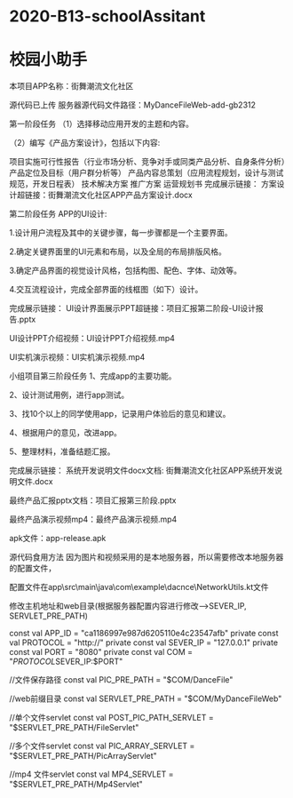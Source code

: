 # 2020-B13-schoolAssitant
# 校园小助手
本项目APP名称：街舞潮流文化社区

源代码已上传
服务器源代码文件路径：MyDanceFileWeb-add-gb2312

第一阶段任务
（1）选择移动应用开发的主题和内容。

（2）编写《产品方案设计》，包括以下内容:

项目实施可行性报告（行业市场分析、竞争对手或同类产品分析、自身条件分析）
产品定位及目标（用户群分析等）
产品内容总策划（应用流程规划，设计与测试规范，开发日程表）
技术解决方案
推广方案
运营规划书
完成展示链接：
方案设计超链接：街舞潮流文化社区APP产品方案设计.docx

第二阶段任务
APP的UI设计:

1.设计用户流程及其中的关键步骤，每一步骤都是一个主要界面。

2.确定关键界面里的UI元素和布局，以及全局的布局排版风格。

3.确定产品界面的视觉设计风格，包括构图、配色、字体、动效等。

4.交互流程设计，完成全部界面的线框图（如下）设计。

完成展示链接：
UI设计界面展示PPT超链接：项目汇报第二阶段-UI设计报告.pptx

UI设计PPT介绍视频：UI设计PPT介绍视频.mp4

UI实机演示视频：UI实机演示视频.mp4

小组项目第三阶段任务
1、完成app的主要功能。

2、设计测试用例，进行app测试。

3、找10个以上的同学使用app，记录用户体验后的意见和建议。

4、根据用户的意见，改进app。

5、整理材料，准备结题汇报。

完成展示链接：
系统开发说明文件docx文档: 街舞潮流文化社区APP系统开发说明文件.docx

最终产品汇报pptx文档：项目汇报第三阶段.pptx

最终产品演示视频mp4：最终产品演示视频.mp4

apk文件：app-release.apk

源代码食用方法
因为图片和视频采用的是本地服务器，所以需要修改本地服务器的配置文件，

配置文件在app\src\main\java\com\example\dacnce\NetworkUtils.kt文件

修改主机地址和web目录(根据服务器配置内容进行修改-->SEVER_IP, SERVLET_PRE_PATH)

const val APP_ID = "ca1186997e987d6205110e4c23547afb"
private const val PROTOCOL = "http://"
private const val SEVER_IP = "127.0.0.1"
private const val PORT = "8080"
private const val COM = "$PROTOCOL$SEVER_IP:$PORT"

//文件保存路径
const val PIC_PRE_PATH = "$COM/DanceFile"

//web前缀目录
const val SERVLET_PRE_PATH = "$COM/MyDanceFileWeb"

//单个文件servlet
const val POST_PIC_PATH_SERVLET = "$SERVLET_PRE_PATH/FileServlet"

//多个文件servlet
const val PIC_ARRAY_SERVLET = "$SERVLET_PRE_PATH/PicArrayServlet"

//mp4 文件servlet
const val MP4_SERVLET = "$SERVLET_PRE_PATH/Mp4Servlet"
